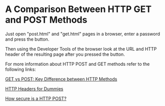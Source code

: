 # A Comparison Between HTTP GET and POST Methods

Just open "post.html" and "get.html" pages in a browser, enter a password and press the button.

Then using the Developer Tools of the browser look at the URL and HTTP header of the resulting page after you pressed the button.

For more information about HTTP POST and GET methods refer to the following links:

[GET vs POST: Key Difference between HTTP Methods](https://www.guru99.com/difference-get-post-http.html)

[HTTP Headers for Dummies](https://code.tutsplus.com/tutorials/http-headers-for-dummies--net-8039)

[How secure is a HTTP POST?](https://stackoverflow.com/questions/1008668/how-secure-is-a-http-post)

